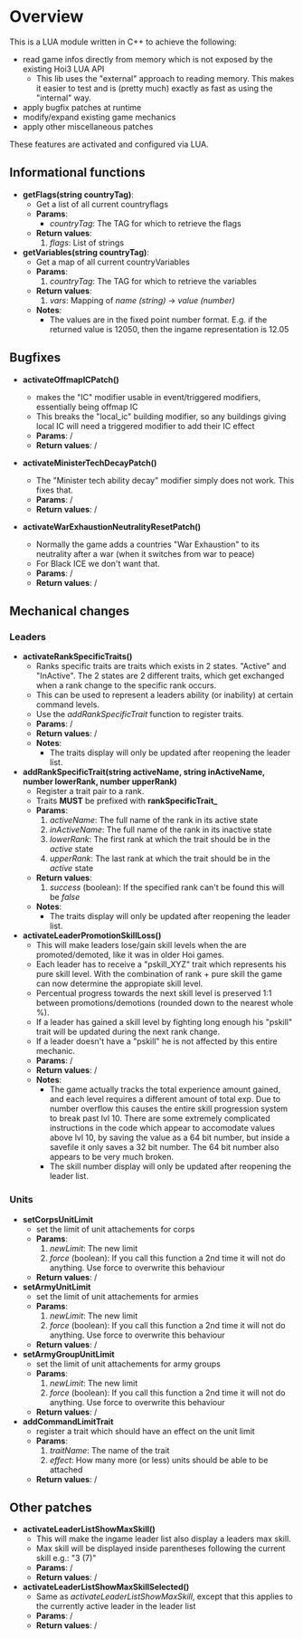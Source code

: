 # Overview

This is a LUA module written in C++ to achieve the following:
* read game infos directly from memory which is not exposed by the existing Hoi3 LUA API
    * This lib uses the "external" approach to reading memory. This makes it easier to test and is (pretty much) exactly as fast as using the "internal" way.
* apply bugfix patches at runtime
* modify/expand existing game mechanics
* apply other miscellaneous patches

These features are activated and configured via LUA.


## Informational functions
* **getFlags(string countryTag)**:
    * Get a list of all current countryflags
    * **Params**:
        * *countryTag*: The TAG for which to retrieve the flags
    * **Return values**:
        1. *flags*: List of strings
* **getVariables(string countryTag)**:
    * Get a map of all current countryVariables
    * **Params**:
        1. *countryTag*: The TAG for which to retrieve the variables
    * **Return values**:
        1. *vars*: Mapping of *name (string)* -> *value (number)*
    * **Notes**:
        * The values are in the fixed point number format. E.g. if the returned value is 12050, then the ingame representation is 12.05

## Bugfixes
* **activateOffmapICPatch()**
    * makes the "IC" modifier usable in event/triggered modifiers, essentially being offmap IC
    * This breaks the "local_ic" building modifier, so any buildings giving local IC will need a triggered modifier to add their IC effect
    * **Params**: /
    * **Return values**: /

* **activateMinisterTechDecayPatch()**
    * The "Minister tech ability decay" modifier simply does not work. This fixes that.
    * **Params**: /
    * **Return values**: /
* **activateWarExhaustionNeutralityResetPatch()**
    * Normally the game adds a countries "War Exhaustion" to its neutrality after a war (when it switches from war to peace)
    * For Black ICE we don't want that.
    * **Params**: /
    * **Return values**: /

## Mechanical changes
### Leaders
* **activateRankSpecificTraits()**
    * Ranks specific traits are traits which exists in 2 states. "Active" and "InActive". The 2 states are 2 different traits, which get exchanged when a rank change to the specific rank occurs.
    * This can be used to represent a leaders ability (or inability) at certain command levels.
    * Use the *addRankSpecificTrait* function to register traits.
    * **Params**: /
    * **Return values**: /
    * **Notes**:
        * The traits display will only be updated after reopening the leader list.
* **addRankSpecificTrait(string activeName, string inActiveName, number lowerRank, number upperRank)**
    * Register a trait pair to a rank.
    * Traits **MUST** be prefixed with **rankSpecificTrait_**
    * **Params**:
        1. *activeName*: The full name of the rank in its active state
        2. *inActiveName*: The full name of the rank in its inactive state
        3. *lowerRank*: The first rank at which the trait should be in the *active* state
        4. *upperRank*: The last rank at which the trait should be in the *active* state
    * **Return values**:
        1. *success* (boolean): If the specified rank can't be found this will be *false*
    * **Notes**:
        * The traits display will only be updated after reopening the leader list.
* **activateLeaderPromotionSkillLoss()**
    * This will make leaders lose/gain skill levels when the are promoted/demoted, like it was in older Hoi games.
    * Each leader has to receive a "pskill_XYZ" trait which represents his pure skill level. With the combination of rank + pure skill the game can now determine the appropiate skill level.
    * Percentual progress towards the next skill level is preserved 1:1 between promotions/demotions (rounded down to the nearest whole %).
    * If a leader has gained a skill level by fighting long enough his "pskill" trait will be updated during the next rank change.
    * If a leader doesn't have a "pskill" he is not affected by this entire mechanic.
    * **Params**: /
    * **Return values**: /
    * **Notes**:
        * The game actually tracks the total experience amount gained, and each level requires a different amount of total exp. Due to number overflow this causes the entire skill progression system to break past lvl 10. There are some extremely complicated instructions in the code which appear to accomodate values above lvl 10, by saving the value as a 64 bit number, but inside a savefile it only saves a 32 bit number. The 64 bit number also appears to be very much broken.
        * The skill number display will only be updated after reopening the leader list.
### Units
* **setCorpsUnitLimit**
    * set the limit of unit attachements for corps 
    * **Params**:
        1. *newLimit*: The new limit
        2. *force* (boolean): If you call this function a 2nd time it will not do anything. Use force to overwrite this behaviour
    * **Return values**: /
* **setArmyUnitLimit**
    * set the limit of unit attachements for armies 
    * **Params**:
        1. *newLimit*: The new limit
        2. *force* (boolean): If you call this function a 2nd time it will not do anything. Use force to overwrite this behaviour
    * **Return values**: /
* **setArmyGroupUnitLimit**
    * set the limit of unit attachements for army groups 
    * **Params**:
        1. *newLimit*: The new limit
        2. *force* (boolean): If you call this function a 2nd time it will not do anything. Use force to overwrite this behaviour
    * **Return values**: /
* **addCommandLimitTrait**
    * register a trait which should have an effect on the unit limit
    * **Params**:
        1. *traitName*: The name of the trait
        2. *effect*: How many more (or less) units should be able to be attached
    * **Return values**: /
## Other patches
* **activateLeaderListShowMaxSkill()**
    * This will make the ingame leader list also display a leaders max skill.
    * Max skill will be displayed inside parentheses following the current skill e.g.: "3 (7)"
    * **Params**: /
    * **Return values**: /
* **activateLeaderListShowMaxSkillSelected()**
    * Same as *activateLeaderListShowMaxSkill*, except that this applies to the currently active leader in the leader list
    * **Params**: /
    * **Return values**: /
